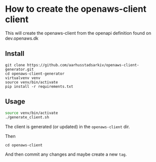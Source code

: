# How to create the openaws-client client

This will create the openaws-client from the openapi definition found on dev.openaws.dk

## Install 
    git clone https://github.com/aarhusstadsarkiv/openaws-client-generator.git
    cd openaws-client-generator
    virtualvenv venv
    source venv/bin/activate
    pip install -r requirements.txt

## Usage

```bash
source venv/bin/activate
./generate_client.sh
```

The client is generated (or updated) in the `openaws-client` dir. 

Then 

    cd openaws-client 
    
And then commit any changes and maybe create a new `tag`.
